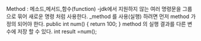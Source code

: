 Method : 메소드,메서드,함수(function)
-jdk에서 지원하지 않는 여러 명령문을 그룹으로 묶어 새로운 명령 처럼 사용한다.
_method 를 사용(실행) 하려면 먼저 method 가 정의 되어야 한다.
public int num() {
	return 100;
}
method 의 실행 결과를 다른 변수에 저장 할 수 있다.
int result =num();